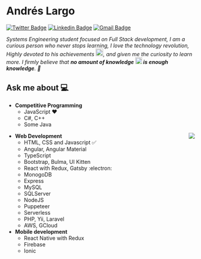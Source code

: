 # Andrés Largo  
[![Twitter Badge](https://img.shields.io/badge/-@teamzz111-1ca0f1?style=flat-square&labelColor=1ca0f1&logo=twitter&logoColor=white&link=https://twitter.com/teamzz111)](https://twitter.com/teamzz111) [![Linkedin Badge](https://img.shields.io/badge/-andreslargo-blue?style=flat-square&logo=Linkedin&logoColor=white&link=https://www.linkedin.com/in/andreslargo/)](https://www.linkedin.com/in/andreslargo/) 
[![Gmail Badge](https://img.shields.io/badge/-contacto@andreslargo.com-c14438?style=flat-square&logo=Gmail&logoColor=white&link=mailto:contacto@andreslargo.com)](mailto:contacto@andreslargo.com)

<em>Systems Engineering student focused on Full Stack development, I am a curious person who never stops learning, I love the technology revolution, Highly devoted to his achievements <img src="https://github.com/rajput2107/rajput2107/blob/master/Assets/PC.gif" height="20px"/>, and given me the curiosity to learn more. I firmly believe that **no amount of knowledge <img src="https://github.com/rajput2107/rajput2107/blob/master/Assets/Rocket.gif" height="18px"> is enough knowledge**. 🧠</em>
 <br/>
 
## Ask me about :computer: 
- **Competitive Programming**
	- JavaScript ❤️
	- C#, C++
	- Some Java

<img align="right" src="https://github.com/rajput2107/rajput2107/blob/master/Assets/Developer.gif"/>

- **Web Development**
	- HTML, CSS and Javascript :white_check_mark:
  - Angular, Angular Material
  - TypeScript
  - Bootstrap, Bulma, UI Kitten
  - React with Redux, Gatsby :electron:
  - MonogoDB
  - Express
  - MySQL
  - SQLServer
  - NodeJS
  - Puppeteer
  - Serverless
  - PHP, Yii, Laravel
  - AWS, GCloud
- **Mobile development**
  - React Native with Redux 
  - Firebase
  - Ionic



